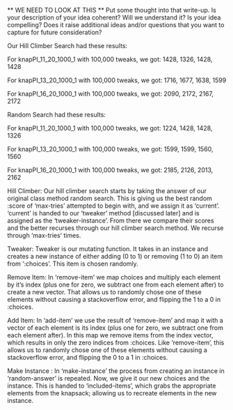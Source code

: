 

** WE NEED TO LOOK AT THIS **
Put some thought into that write-up. Is your description of your idea coherent? Will we understand it? Is your idea compelling? Does it raise additional ideas and/or questions that you want to capture for future consideration?


Our Hill Climber Search had these results:

For knapPI_11_20_1000_1 with 100,000 tweaks, we got: 1428, 1326, 1428, 1428

For knapPI_13_20_1000_1 with 100,000 tweaks, we got: 1716, 1677, 1638, 1599

For knapPI_16_20_1000_1 with 100,000 tweaks, we got: 2090, 2172, 2167, 2172


Random Search had these results:

For knapPI_11_20_1000_1 with 100,000 tweaks, we got: 1224, 1428, 1428, 1326

For knapPI_13_20_1000_1 with 100,000 tweaks, we got: 1599, 1599, 1560, 1560

For knapPI_16_20_1000_1 with 100,000 tweaks, we got: 2185, 2126, 2013, 2162


Hill Climber:
Our hill climber search starts by taking the answer of our original class method random search. This is giving us the best random :score of ‘max-tries’ attempted to begin with, and we assign it as ‘current’. ‘current’ is handed to our ‘tweaker’ method [discussed later] and is assigned as the ‘tweaker-instance’. From there we compare their scores and the better recurses through our hill climber search method. We recurse through ‘max-tries’ times. 

Tweaker:
Tweaker is our mutating function. It takes in an instance and creates a new instance of either adding (0 to 1) or removing (1 to 0) an item from ‘:choices’. This item is chosen randomly. 

Remove Item:
In ‘remove-item’ we map choices and multiply each element by it’s index (plus one for zero, we subtract one from each element after) to create a new vector. That allows us to randomly chose one of these elements without causing a stackoverflow error, and flipping the 1 to a 0 in :choices.

Add Item:
In ‘add-item’ we use the result of ‘remove-item’ and map it with a vector of each element is its index (plus one for zero, we subtract one from each element after). In this map we remove items from the index vector, which results in only the zero indices from :choices. Like ‘remove-item’, this allows us to randomly chose one of these elements without causing a stackoverflow error, and flipping the 0 to a 1 in :choices.

Make Instance :
In ‘make-instance’ the process from creating an instance in ‘random-answer’ is repeated. Now, we give it our new choices and the instance. This is handed to ‘included-items’, which grabs the appropriate elements from the knapsack; allowing us to recreate elements in the new instance.

